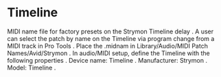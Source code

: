# Timeline
MIDI name file for factory presets on the Strymon Timeline delay . 
A user can select the patch by name on the Timeline via program change from a MIDI track in Pro Tools . 
Place the .midnam in Library/Audio/MIDI Patch Names/Avid/Strymon . 
In audio/MIDI setup, define the Timeline with the following properties . 
Device name: Timeline . 
Manufacturer: Strymon . 
Model: Timeline . 
